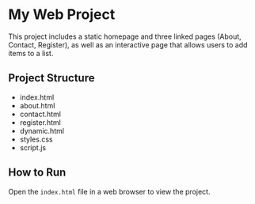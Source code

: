 # My Web Project

This project includes a static homepage and three linked pages (About, Contact, Register), as well as an interactive page that allows users to add items to a list. 

## Project Structure
- index.html
- about.html
- contact.html
- register.html
- dynamic.html
- styles.css
- script.js

## How to Run
Open the `index.html` file in a web browser to view the project.